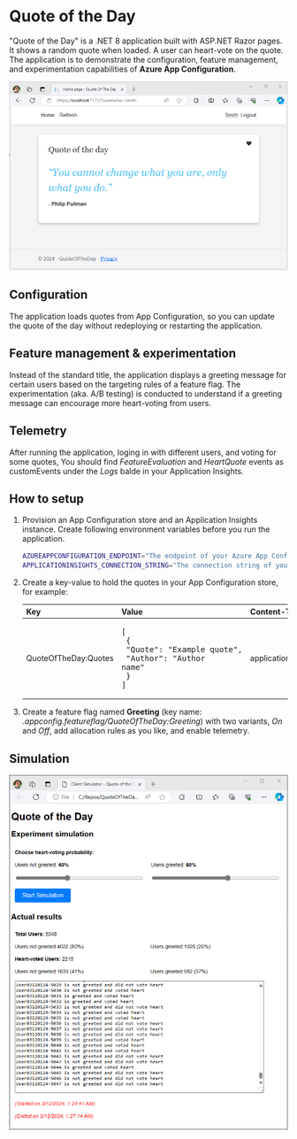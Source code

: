 # Quote of the Day

"Quote of the Day" is a .NET 8 application built with ASP.NET Razor pages. It shows a random quote when loaded. A user can heart-vote on the quote. The application is to demonstrate the configuration, feature management, and experimentation capabilities of **Azure App Configuration**.

![Screenshot of the application](images/screenshot.png)

## Configuration
The application loads quotes from App Configuration, so you can update the quote of the day without redeploying or restarting the application.

## Feature management & experimentation
Instead of the standard title, the application displays a greeting message for certain users based on the targeting rules of a feature flag. The experimentation (aka. A/B testing) is conducted to understand if a greeting message can encourage more heart-voting from users.

## Telemetry
After running the application, loging in with different users, and voting for some quotes, You should find *FeatureEvaluation* and *HeartQuote* events as customEvents under the *Logs* balde in your Application Insights.

## How to setup
1. Provision an App Configuration store and an Application Insights instance. Create following environment variables before you run the application.

    ```bash
    AZUREAPPCONFIGURATION_ENDPOINT="The endpoint of your Azure App Configuration"
    APPLICATIONINSIGHTS_CONNECTION_STRING="The connection string of your Application Insights"
    ```

1. Create a key-value to hold the quotes in your App Configuration store, for example:

    | Key | Value | Content-Type |
    | --- | ----- | ------------ |
    | QuoteOfTheDay:Quotes | <pre>[<br>  {<br>    "Quote": "Example quote",<br>    "Author": "Author name"<br>  }<br>]</pre> | application/json |

1. Create a feature flag named **Greeting** (key name: *.appconfig.featureflag/QuoteOfTheDay:Greeting*) with two variants, *On* and *Off*, add allocation rules as you like, and enable telemetry.

## Simulation

![Screenshot of the simulation](images/simulation.png)
